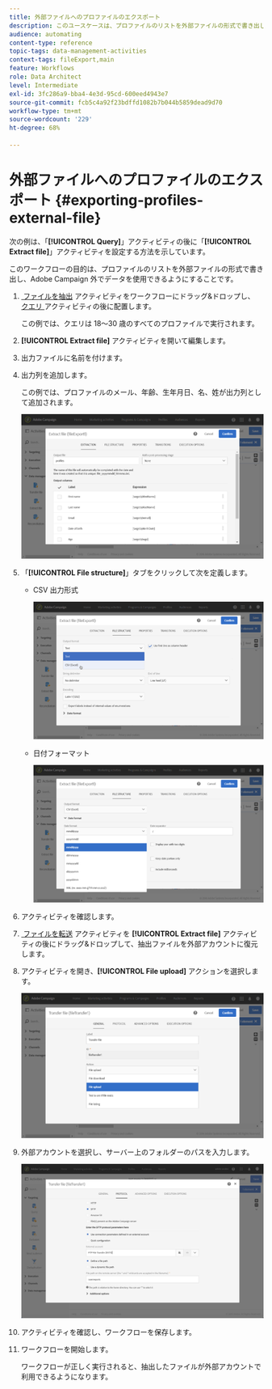 ```yaml
---
title: 外部ファイルへのプロファイルのエクスポート
description: このユースケースは、プロファイルのリストを外部ファイルの形式で書き出し、Adobe Campaignの外部でデータを使用できるようにする方法を示しています。
audience: automating
content-type: reference
topic-tags: data-management-activities
context-tags: fileExport,main
feature: Workflows
role: Data Architect
level: Intermediate
exl-id: 3fc286a9-bba4-4e3d-95cd-600eed4943e7
source-git-commit: fcb5c4a92f23bdffd1082b7b044b5859dead9d70
workflow-type: tm+mt
source-wordcount: '229'
ht-degree: 68%

---
```


# 外部ファイルへのプロファイルのエクスポート {#exporting-profiles-external-file}

次の例は、「**[!UICONTROL Query]**」アクティビティの後に「**[!UICONTROL Extract file]**」アクティビティを設定する方法を示しています。

このワークフローの目的は、プロファイルのリストを外部ファイルの形式で書き出し、Adobe Campaign 外でデータを使用できるようにすることです。

1. [&#x200B; ファイルを抽出 &#x200B;](../../automating/using/extract-file.md) アクティビティをワークフローにドラッグ&amp;ドロップし、[&#x200B; クエリ &#x200B;](../../automating/using/query.md) アクティビティの後に配置します。

   この例では、クエリは 18～30 歳のすべてのプロファイルで実行されます。

1. **[!UICONTROL Extract file]** アクティビティを開いて編集します。
1. 出力ファイルに名前を付けます。
1. 出力列を追加します。

   この例では、プロファイルのメール、年齢、生年月日、名、姓が出力列として追加されます。

   ![](assets/wkf_data_export6.png)

1. 「**[!UICONTROL File structure]**」タブをクリックして次を定義します。

   * CSV 出力形式

     ![](assets/wkf_data_export7.png)

   * 日付フォーマット

     ![](assets/wkf_data_export9.png)

1. アクティビティを確認します。
1. [&#x200B; ファイルを転送 &#x200B;](../../automating/using/transfer-file.md) アクティビティを **[!UICONTROL Extract file]** アクティビティの後にドラッグ&amp;ドロップして、抽出ファイルを外部アカウントに復元します。
1. アクティビティを開き、**[!UICONTROL File upload]** アクションを選択します。

   ![](assets/wkf_data_export11.png)

1. 外部アカウントを選択し、サーバー上のフォルダーのパスを入力します。

   ![](assets/wkf_data_export12.png)

1. アクティビティを確認し、ワークフローを保存します。
1. ワークフローを開始します。

   ワークフローが正しく実行されると、抽出したファイルが外部アカウントで利用できるようになります。
